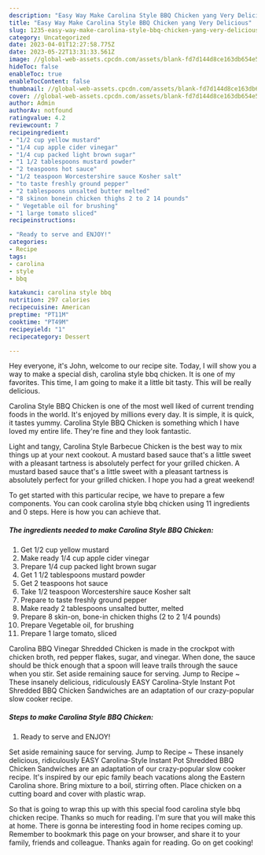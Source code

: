 ```yaml
---
description: "Easy Way Make Carolina Style BBQ Chicken yang Very Delicious"
title: "Easy Way Make Carolina Style BBQ Chicken yang Very Delicious"
slug: 1235-easy-way-make-carolina-style-bbq-chicken-yang-very-delicious
category: Uncategorized
date: 2023-04-01T12:27:58.775Z
date: 2023-05-22T13:31:33.561Z
image: //global-web-assets.cpcdn.com/assets/blank-fd7d144d8ce163db654e5a02c40b08a2775adb7897d16e4062681dc7e1b2800f.png
hideToc: false
enableToc: true
enableTocContent: false
thumbnail: //global-web-assets.cpcdn.com/assets/blank-fd7d144d8ce163db654e5a02c40b08a2775adb7897d16e4062681dc7e1b2800f.png
cover: //global-web-assets.cpcdn.com/assets/blank-fd7d144d8ce163db654e5a02c40b08a2775adb7897d16e4062681dc7e1b2800f.png
author: Admin
authorAv: notfound
ratingvalue: 4.2
reviewcount: 7
recipeingredient:
- "1/2 cup yellow mustard"
- "1/4 cup apple cider vinegar"
- "1/4 cup packed light brown sugar"
- "1 1/2 tablespoons mustard powder"
- "2 teaspoons hot sauce"
- "1/2 teaspoon Worcestershire sauce Kosher salt"
- "to taste freshly ground pepper"
- "2 tablespoons unsalted butter melted"
- "8 skinon bonein chicken thighs 2 to 2 14 pounds"
- " Vegetable oil for brushing"
- "1 large tomato sliced"
recipeinstructions:

- "Ready to serve and ENJOY!"
categories:
- Recipe
tags:
- carolina
- style
- bbq

katakunci: carolina style bbq 
nutrition: 297 calories
recipecuisine: American
preptime: "PT11M"
cooktime: "PT49M"
recipeyield: "1"
recipecategory: Dessert

---
```



Hey everyone, it's John, welcome to our recipe site. Today, I will show you a way to make a special dish, carolina style bbq chicken. It is one of my favorites. This time, I am going to make it a little bit tasty. This will be really delicious.

Carolina Style BBQ Chicken is one of the most well liked of current trending foods in the world. It's enjoyed by millions every day. It is simple, it is quick, it tastes yummy. Carolina Style BBQ Chicken is something which I have loved my entire life. They're fine and they look fantastic.

Light and tangy, Carolina Style Barbecue Chicken is the best way to mix things up at your next cookout. A mustard based sauce that&#39;s a little sweet with a pleasant tartness is absolutely perfect for your grilled chicken. A mustard based sauce that&#39;s a little sweet with a pleasant tartness is absolutely perfect for your grilled chicken. I hope you had a great weekend!


To get started with this particular recipe, we have to prepare a few components. You can cook carolina style bbq chicken using 11 ingredients and 0 steps. Here is how you can achieve that.

<!--inarticleads1-->

##### The ingredients needed to make Carolina Style BBQ Chicken:

1. Get 1/2 cup yellow mustard
1. Make ready 1/4 cup apple cider vinegar
1. Prepare 1/4 cup packed light brown sugar
1. Get 1 1/2 tablespoons mustard powder
1. Get 2 teaspoons hot sauce
1. Take 1/2 teaspoon Worcestershire sauce Kosher salt
1. Prepare to taste freshly ground pepper
1. Make ready 2 tablespoons unsalted butter, melted
1. Prepare 8 skin-on, bone-in chicken thighs (2 to 2 1/4 pounds)
1. Prepare  Vegetable oil, for brushing
1. Prepare 1 large tomato, sliced


Carolina BBQ Vinegar Shredded Chicken is made in the crockpot with chicken broth, red pepper flakes, sugar, and vinegar. When done, the sauce should be thick enough that a spoon will leave trails through the sauce when you stir. Set aside remaining sauce for serving. Jump to Recipe ~ These insanely delicious, ridiculously EASY Carolina-Style Instant Pot Shredded BBQ Chicken Sandwiches are an adaptation of our crazy-popular slow cooker recipe. 

<!--inarticleads2-->

##### Steps to make Carolina Style BBQ Chicken:


1. Ready to serve and ENJOY!

Set aside remaining sauce for serving. Jump to Recipe ~ These insanely delicious, ridiculously EASY Carolina-Style Instant Pot Shredded BBQ Chicken Sandwiches are an adaptation of our crazy-popular slow cooker recipe. It&#39;s inspired by our epic family beach vacations along the Eastern Carolina shore. Bring mixture to a boil, stirring often. Place chicken on a cutting board and cover with plastic wrap. 

So that is going to wrap this up with this special food carolina style bbq chicken recipe. Thanks so much for reading. I'm sure that you will make this at home. There is gonna be interesting food in home recipes coming up. Remember to bookmark this page on your browser, and share it to your family, friends and colleague. Thanks again for reading. Go on get cooking!
